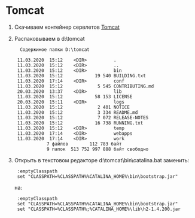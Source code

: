 # Tomcat

1. Скачиваем контейнер сервлетов [Tomcat](http://mirror.linux-ia64.org/apache/tomcat/tomcat-9/v9.0.33/bin/apache-tomcat-9.0.33.zip)
2. Распаковываем в d:\tomcat

		 Содержимое папки D:\tomcat

		11.03.2020  15:12    <DIR>          .
		11.03.2020  15:12    <DIR>          ..
		11.03.2020  15:12    <DIR>          bin
		11.03.2020  15:12            19 540 BUILDING.txt
		11.03.2020  17:14    <DIR>          conf
		11.03.2020  15:12             5 545 CONTRIBUTING.md
		20.03.2020  13:37    <DIR>          lib
		11.03.2020  15:12            58 153 LICENSE
		20.03.2020  15:11    <DIR>          logs
		11.03.2020  15:12             2 401 NOTICE
		11.03.2020  15:12             3 334 README.md
		11.03.2020  15:12             7 072 RELEASE-NOTES
		11.03.2020  15:12            16 738 RUNNING.txt
		11.03.2020  15:12    <DIR>          temp
		11.03.2020  17:14    <DIR>          webapps
		11.03.2020  17:14    <DIR>          work
	               7 файлов        112 783 байт
	               9 папок  513 752 997 888 байт свободно

3. Открыть в текстовом редакторе d:\tomcat\bin\catalina.bat
	заменить:
	
		:emptyClasspath
		set "CLASSPATH=%CLASSPATH%%CATALINA_HOME%\bin\bootstrap.jar"
	на:
	
		:emptyClasspath
		set "CLASSPATH=%CLASSPATH%%CATALINA_HOME%\bin\bootstrap.jar"
		set "CLASSPATH=%CLASSPATH%;%CATALINA_HOME%\lib\h2-1.4.200.jar
